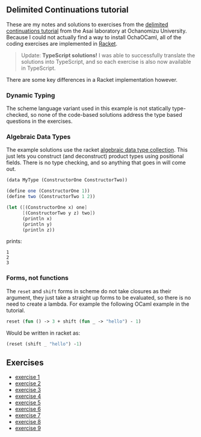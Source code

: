 ## Delimited Continuations tutorial

These are my  notes and solutions to exercises from the [delimited
continuations
tutorial](http://pllab.is.ocha.ac.jp/~asai/cw2011tutorial/) from the
Asai laboratory at Ochanomizu University. Because I could not actually
find a way to install OchaOCaml, all of the coding exercises are
implemented in [Racket][racket].

> Update: **TypeScript solutions!** I was able to successfully translate 
> the solutions into TypeScript, and so each exercise is also now available in 
> TypeScript.

There are some key differences in a Racket implementation however.

### Dynamic Typing

The scheme language variant used in this example is not statically
type-checked, so none of the code-based solutions address the type
based questions in the exercises.

### Algebraic Data Types

The example solutions use the racket [algebraic data type
collection][racket-algebraic]. This just lets you construct (and
deconstruct) product types using positional fields. There is no type
checking, and so anything that goes in will come out.

``` scheme
(data MyType (ConstructorOne ConstructorTwo))

(define one (ConstructorOne 1))
(define two (ConstructorTwo 1 2))

(let ([(ConstructorOne x) one]
      [(ConstructorTwo y z) two])
      (println x)
      (println y)
      (println z))
```

prints:

```
1
2
3
```

### Forms, not functions

The `reset` and `shift` forms in scheme do not take closures as their
argument, they just take a straight up forms  to be evaluated, so
there is no need to create a lambda. For example the following OCaml
example in the tutorial.

``` ocaml
reset (fun () -> 3 + shift (fun _ -> "hello") - 1)
```

Would be written in racket as:

``` scheme
(reset (shift _ "hello") -1)
```

## Exercises

- [exercise 1](./exercise-1.md)
- [exercise 2](./exercise-2.md)
- [exercise 3](./exercise-3.md)
- [exercise 4](./exercise-4.rkt)
- [exercise 5](./exercise-5.rkt)
- [exercise 6](./exercise-6.rkt)
- [exercise 7](./exercise-7.rkt)
- [exercise 8](./exercise-8.rkt)
- [exercise 9](./exercise-9.rkt)

[racket]: https://racket-lang.org
[racket-algebraic]: https://docs.racket-lang.org/algebraic/ref.html
